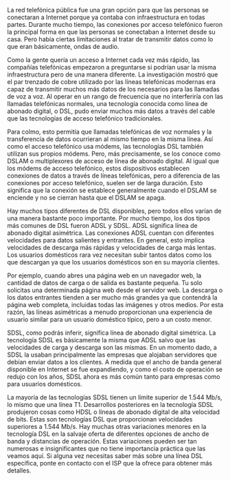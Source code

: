 La red telefónica pública fue una gran opción para que las personas se conectaran a Internet porque ya contaba con infraestructura en todas partes. Durante mucho tiempo, las conexiones por acceso telefónico fueron la principal forma en que las personas se conectaban a Internet desde su casa. Pero había ciertas limitaciones al tratar de transmitir datos como lo que eran básicamente, ondas de audio.

Como la gente quería un acceso a Internet cada vez más rápido, las compañías telefónicas empezaron a preguntarse si podrían usar la misma infraestructura pero de una manera diferente. La investigación mostró que el par trenzado de cobre utilizado por las líneas telefónicas modernas era capaz de transmitir muchos más datos de los necesarios para las llamadas de voz a voz. Al operar en un rango de frecuencia que no interferiría con las llamadas telefónicas normales, una tecnología conocida como línea de abonado digital, o DSL, pudo enviar muchos más datos a través del cable que las tecnologías de acceso telefónico tradicionales.

Para colmo, esto permitía que llamadas telefónicas de voz normales y la transferencia de datos ocurrieran al mismo tiempo en la misma línea. Así como el acceso telefónico usa módems, las tecnologías DSL también utilizan sus propios módems. Pero, más precisamente, se los conoce como DSLAM o multiplexores de acceso de línea de abonado digital. Al igual que los módems de acceso telefónico, estos dispositivos establecen conexiones de datos a través de líneas telefónicas, pero a diferencia de las conexiones por acceso telefónico, suelen ser de larga duración. Esto significa que la conexión se establece generalmente cuando el DSLAM se enciende y no se cierran hasta que el DSLAM se apaga.

Hay muchos tipos diferentes de DSL disponibles, pero todos ellos varían de una manera bastante poco importante. Por mucho tiempo, los dos tipos más comunes de DSL fueron ADSL y SDSL. ADSL significa línea de abonado digital asimétrica. Las conexiones ADSL cuentan con diferentes velocidades para datos salientes y entrantes. En general, esto implica velocidades de descarga más rápidas y velocidades de carga más lentas. Los usuarios domésticos rara vez necesitan subir tantos datos como los que descargan ya que los usuarios domésticos son en su mayoría clientes.

Por ejemplo, cuando abres una página web en un navegador web, la cantidad de datos de carga o de salida es bastante pequeña. Tu solo solicitas una determinada página web desde el servidor web. La descarga o los datos entrantes tienden a ser mucho más grandes ya que contendrá la página web completa, incluidas todas las imágenes y otros medios. Por esta razón, las líneas asimétricas a menudo proporcionan una experiencia de usuario similar para un usuario doméstico típico, pero a un costo menor.

SDSL, como podrás inferir, significa línea de abonado digital simétrica. La tecnología SDSL es básicamente la misma que ADSL salvo que las velocidades de carga y descarga son las mismas. En un momento dado, a SDSL la usaban principalmente las empresas que alojaban servidores que debían enviar datos a los clientes. A medida que el ancho de banda general disponible en Internet se fue expandiendo, y como el costo de operación se redujo con los años, SDSL ahora es más común tanto para empresas como para usuarios domésticos.

La mayoría de las tecnologías SDSL tienen un límite superior de 1.544 Mb/s, lo mismo que una línea T1. Desarrollos posteriores en la tecnología SDSL produjeron cosas como HDSL o líneas de abonado digital de alta velocidad de bits. Estas son tecnologías DSL que proporcionan velocidades superiores a 1.544 Mb/s. Hay muchas otras variaciones menores en la tecnología DSL en la salvaje oferta de diferentes opciones de ancho de banda y distancias de operación. Estas variaciones pueden ser tan numerosas e insignificantes que no tiene importancia práctica que las veamos aquí. Si alguna vez necesitas saber más sobre una línea DSL específica, ponte en contacto con el ISP que la ofrece para obtener más detalles.
